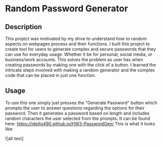 # Random Password Generator

## Description 
This project was motivated by my drive to understand how to random aspects on webpages process and their functions. I built this project to create tool for users to generate complex and secure passwords that they can use for everyday usage. Whether it be for personal, social media, or business/work accounts. This solves the problem as user has when creating passwords by making one with the click of a button. I learned the intricate steps involved with making a random generator and the complex code that can be placed in just one function.

## Usage
To use this one simply just presses the "Generate Password" button which prompts the user to answer questions regarding the options for their password. Then it generates a password based on length and includes random characters the user selected from the prompts. It can be found here: https://jdellis490.github.io/HW3-PasswordGen/ 
This is what it looks like:

![alt text]


